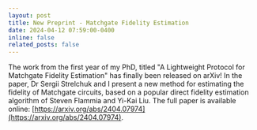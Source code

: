 ```yaml
---
layout: post
title: New Preprint - Matchgate Fidelity Estimation
date: 2024-04-12 07:59:00-0400
inline: false
related_posts: false
---
```


The work from the first year of my PhD, titled "A Lightweight Protocol for Matchgate Fidelity Estimation" has finally been released on arXiv! In the paper, Dr Sergii Strelchuk and I present a new method for estimating the fidelity of Matchgate circuits, based on a popular direct fidelity estimation algorithm of Steven Flammia and Yi-Kai Liu. The full paper is available online: [https://arxiv.org/abs/2404.07974](https://arxiv.org/abs/2404.07974).